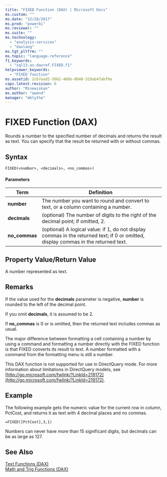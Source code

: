 ```yaml
---
title: "FIXED Function (DAX) | Microsoft Docs"
ms.custom: ""
ms.date: "12/28/2017"
ms.prod: "powerbi"
ms.reviewer: ""
ms.suite: ""
ms.technology: 
  - "analysis-services"
  - "daxlang"
ms.tgt_pltfrm: ""
ms.topic: "language-reference"
f1_keywords: 
  - "sql13.as.daxref.FIXED.f1"
helpviewer_keywords: 
  - "FIXED function"
ms.assetid: 2cb7aad2-5662-46bb-8040-329ab47abf9a
caps.latest.revision: 6
author: "Minewiskan"
ms.author: "owend"
manager: "mblythe"
---
```

# FIXED Function (DAX)
Rounds a number to the specified number of decimals and returns the result as text. You can specify that the result be returned with or without commas.  
  
## Syntax  
  
```  
FIXED(<number>, <decimals>, <no_commas>)  
```  
  
#### Parameters  
  
|Term|Definition|  
|--------|--------------|  
|**number**|The number you want to round and convert to text, or a column containing a number.|  
|**decimals**|(optional) The number of digits to the right of the decimal point; if omitted, 2.|  
|**no_commas**|(optional) A logical value: if 1, do not display commas in the returned text; if 0 or omitted, display commas in the returned text.|  
  
## Property Value/Return Value  
A number represented as text.  
  
## Remarks  
If the value used for the **decimals** parameter is negative, **number** is rounded to the left of the decimal point.  
  
If you omit **decimals**, it is assumed to be 2.  
  
If **no_commas** is 0 or is omitted, then the returned text includes commas as usual.  
  
The major difference between formatting a cell containing a number by using a command and formatting a number directly with the FIXED function is that FIXED converts its result to text. A number formatted with a command from the formatting menu is still a number.  
  
This DAX function is not supported for use in DirectQuery mode. For more information about limitations in DirectQuery models, see  [http://go.microsoft.com/fwlink/?LinkId=219172](http://go.microsoft.com/fwlink/?LinkId=219172).  
  
## Example  
The following example gets the numeric value for the current row in column, PctCost, and returns it as text with 4 decimal places and no commas.  
  
```  
=FIXED([PctCost],3,1)  
```  
Numbers can never have more than 15 significant digits, but decimals can be as large as 127.  
  
## See Also  
[Text Functions &#40;DAX&#41;](../DAX/text-functions-dax.md)  
[Math and Trig Functions &#40;DAX&#41;](../DAX/math-and-trig-functions-dax.md)  
  
